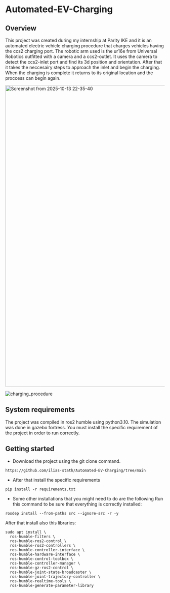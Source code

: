 # Automated-EV-Charging
## Overview
This project was created during my internship at Parity IKE and it is an automated electric vehicle charging procedure that charges vehicles having the ccs2 charging port. 
The robotic arm used is the ur16e from Universal Robotics outfitted with a camera and a ccs2-outlet.
It uses the camera to detect the ccs2-inlet port and find its 3d position and orientation. 
After that it takes the neccesairy steps to approach the inlet and begin the charging.
When the charging is complete it returns to its original location and the proccess can begin again.

<img width="1684" height="948" alt="Screenshot from 2025-10-13 22-35-40" src="https://github.com/user-attachments/assets/fd1f2ccb-93a4-463f-a72f-247dfa0f10b3" />

![charging_procedure](https://github.com/user-attachments/assets/9d590b2d-2743-4ff1-a864-6b38f613ed35)




## System requirements
The project was compiled in ros2 humble using python3.10.
The simulation was done in gazebo fortress.
You must install the specific requirement of the project in order to run correctly.

## Getting started
* Download the project using the git clone command.
```
https://github.com/ilias-stath/Automated-EV-Charging/tree/main
```
* After that install the specific requirements
```
pip install -r requirements.txt
```
* Some other installations that you might need to do are the following
Run this command to be sure that everything is correctly installed:
```
rosdep install --from-paths src --ignore-src -r -y
```
After that install also this libraries:
```
sudo apt install \
  ros-humble-filters \
  ros-humble-ros2-control \
  ros-humble-ros2-controllers \
  ros-humble-controller-interface \
  ros-humble-hardware-interface \
  ros-humble-control-toolbox \
  ros-humble-controller-manager \
  ros-humble-gz-ros2-control \
  ros-humble-joint-state-broadcaster \
  ros-humble-joint-trajectory-controller \
  ros-humble-realtime-tools \
  ros-humble-generate-parameter-library
```





